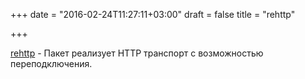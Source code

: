 +++
date = "2016-02-24T11:27:11+03:00"
draft = false
title = "rehttp"

+++

<p><a href="https://github.com/puerkitobio/rehttp">rehttp</a>&nbsp;- Пакет реализует&nbsp;HTTP&nbsp;транспорт с возможностью переподключения.</p>

